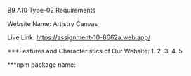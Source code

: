 B9 A10 Type-02 Requirements

Website Name:  Artistry Canvas

Live Link: https://assignment-10-8662a.web.app/


 ***Features and Characteristics of Our Website:
 1.
 2.
 3.
 4.
 5.



 ***npm package name:
 



